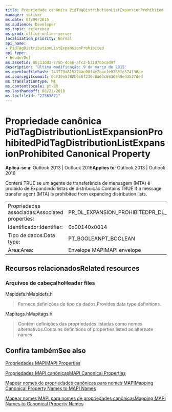 ```yaml
---
title: Propriedade canônica PidTagDistributionListExpansionProhibited
manager: soliver
ms.date: 03/09/2015
ms.audience: Developer
ms.topic: reference
ms.prod: office-online-server
localization_priority: Normal
api_name:
- PidTagDistributionListExpansionProhibited
api_type:
- HeaderDef
ms.assetid: 80c11dd3-775b-4c66-afc2-b31d7bbcad9f
description: 'Última modificação: 9 de março de 2015'
ms.openlocfilehash: 743779a815274ae00fae7bacfe9755fc574f38be
ms.sourcegitcommit: 0cf39e5382b8c6f236c8a63c6036849ed3527ded
ms.translationtype: MT
ms.contentlocale: pt-BR
ms.lasthandoff: 08/23/2018
ms.locfileid: "22563671"
---
```

# <a name="pidtagdistributionlistexpansionprohibited-canonical-property"></a><span data-ttu-id="5b0cb-103">Propriedade canônica PidTagDistributionListExpansionProhibited</span><span class="sxs-lookup"><span data-stu-id="5b0cb-103">PidTagDistributionListExpansionProhibited Canonical Property</span></span>

  
  
<span data-ttu-id="5b0cb-104">**Aplica-se a**: Outlook 2013 | Outlook 2016</span><span class="sxs-lookup"><span data-stu-id="5b0cb-104">**Applies to**: Outlook 2013 | Outlook 2016</span></span> 
  
<span data-ttu-id="5b0cb-105">Conterá TRUE se um agente de transferência de mensagem (MTA) é proibido de Expandindo listas de distribuição.</span><span class="sxs-lookup"><span data-stu-id="5b0cb-105">Contains TRUE if a message transfer agent (MTA) is prohibited from expanding distribution lists.</span></span>
  
|||
|:-----|:-----|
|<span data-ttu-id="5b0cb-106">Propriedades associadas:</span><span class="sxs-lookup"><span data-stu-id="5b0cb-106">Associated properties:</span></span>  <br/> |<span data-ttu-id="5b0cb-107">PR_DL_EXPANSION_PROHIBITED</span><span class="sxs-lookup"><span data-stu-id="5b0cb-107">PR_DL_EXPANSION_PROHIBITED</span></span>  <br/> |
|<span data-ttu-id="5b0cb-108">Identificador:</span><span class="sxs-lookup"><span data-stu-id="5b0cb-108">Identifier:</span></span>  <br/> |<span data-ttu-id="5b0cb-109">0x0014</span><span class="sxs-lookup"><span data-stu-id="5b0cb-109">0x0014</span></span>  <br/> |
|<span data-ttu-id="5b0cb-110">Tipo de dados:</span><span class="sxs-lookup"><span data-stu-id="5b0cb-110">Data type:</span></span>  <br/> |<span data-ttu-id="5b0cb-111">PT_BOOLEAN</span><span class="sxs-lookup"><span data-stu-id="5b0cb-111">PT_BOOLEAN</span></span>  <br/> |
|<span data-ttu-id="5b0cb-112">Área:</span><span class="sxs-lookup"><span data-stu-id="5b0cb-112">Area:</span></span>  <br/> |<span data-ttu-id="5b0cb-113">Envelope MAPI</span><span class="sxs-lookup"><span data-stu-id="5b0cb-113">MAPI envelope</span></span>  <br/> |
   
## <a name="related-resources"></a><span data-ttu-id="5b0cb-114">Recursos relacionados</span><span class="sxs-lookup"><span data-stu-id="5b0cb-114">Related resources</span></span>

### <a name="header-files"></a><span data-ttu-id="5b0cb-115">Arquivos de cabeçalho</span><span class="sxs-lookup"><span data-stu-id="5b0cb-115">Header files</span></span>

<span data-ttu-id="5b0cb-116">Mapidefs.h</span><span class="sxs-lookup"><span data-stu-id="5b0cb-116">Mapidefs.h</span></span>
  
> <span data-ttu-id="5b0cb-117">Fornece definições de tipo de dados.</span><span class="sxs-lookup"><span data-stu-id="5b0cb-117">Provides data type definitions.</span></span>
    
<span data-ttu-id="5b0cb-118">Mapitags.h</span><span class="sxs-lookup"><span data-stu-id="5b0cb-118">Mapitags.h</span></span>
  
> <span data-ttu-id="5b0cb-119">Contém definições das propriedades listadas como nomes alternativos.</span><span class="sxs-lookup"><span data-stu-id="5b0cb-119">Contains definitions of properties listed as alternate names.</span></span>
    
## <a name="see-also"></a><span data-ttu-id="5b0cb-120">Confira também</span><span class="sxs-lookup"><span data-stu-id="5b0cb-120">See also</span></span>



[<span data-ttu-id="5b0cb-121">Propriedades MAPI</span><span class="sxs-lookup"><span data-stu-id="5b0cb-121">MAPI Properties</span></span>](mapi-properties.md)
  
[<span data-ttu-id="5b0cb-122">Propriedades MAPI canônicas</span><span class="sxs-lookup"><span data-stu-id="5b0cb-122">MAPI Canonical Properties</span></span>](mapi-canonical-properties.md)
  
[<span data-ttu-id="5b0cb-123">Mapear nomes de propriedades canônicas para nomes MAPI</span><span class="sxs-lookup"><span data-stu-id="5b0cb-123">Mapping Canonical Property Names to MAPI Names</span></span>](mapping-canonical-property-names-to-mapi-names.md)
  
[<span data-ttu-id="5b0cb-124">Mapear nomes MAPI para nomes de propriedades canônicas</span><span class="sxs-lookup"><span data-stu-id="5b0cb-124">Mapping MAPI Names to Canonical Property Names</span></span>](mapping-mapi-names-to-canonical-property-names.md)

